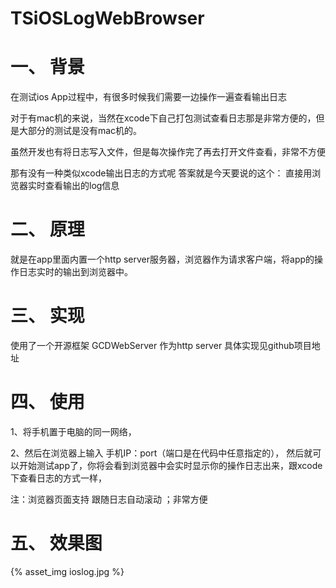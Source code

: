 # TSiOSLogWebBrowser

# 一、 背景
在测试ios App过程中，有很多时候我们需要一边操作一遍查看输出日志

对于有mac机的来说，当然在xcode下自己打包测试查看日志那是非常方便的，但是大部分的测试是没有mac机的。

虽然开发也有将日志写入文件，但是每次操作完了再去打开文件查看，非常不方便

那有没有一种类似xcode输出日志的方式呢
答案就是今天要说的这个： 直接用浏览器实时查看输出的log信息

# 二、 原理
就是在app里面内置一个http server服务器，浏览器作为请求客户端，将app的操作日志实时的输出到浏览器中。

# 三、 实现
使用了一个开源框架 GCDWebServer 作为http server
具体实现见github项目地址

# 四、 使用
1、将手机置于电脑的同一网络，

2、然后在浏览器上输入 手机IP：port（端口是在代码中任意指定的），
然后就可以开始测试app了，你将会看到浏览器中会实时显示你的操作日志出来，跟xcode下查看日志的方式一样，

注：浏览器页面支持 跟随日志自动滚动 ；非常方便

# 五、 效果图

{% asset_img ioslog.jpg %}

